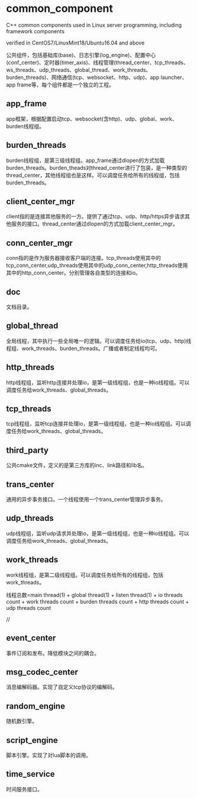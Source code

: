 # common_component
C++ common components used in Linux server programming, including framework components

verified in CentOS7/LinuxMint18/Ubuntu16.04 and above

公共组件，包括基础库(base)、日志引擎(log_engine)、配置中心(conf_center)、定时器(timer_axis)、线程管理(thread_center、tcp_threads、 ws_threads、udp_threads、global_thread、work_threads、burden_threads)、网络通信(tcp、websocket、http、udp)、app launcher、app frame等，每个组件都是一个独立的工程。

## app_frame
app框架，根据配置启动tcp、websocket(含http)、udp、global、work、burden线程组。

## burden_threads
burden线程组，是第三级线程组。app_frame通过dlopen的方式加载burden_threads。burden_theads对thread_center进行了包装，是一种类型的thread_center，其他线程组也是这样。可以调度任务给所有的线程组，包括burden_threads。

## client_center_mgr
client指的是连接其他服务的一方。提供了通过tcp、udp、http/https异步请求其他服务的接口。thread_center通过dlopen的方式加载client_center_mgr。

## conn_center_mgr
conn指的是作为服务器接收客户端的连接。tcp_threads使用其中的tcp_conn_center,udp_threads使用其中的udp_conn_center,http_threads使用其中的http_conn_center。分别管理各自类型的连接和io。

## doc
文档目录。

## global_thread
全局线程，其中执行一些全局唯一的逻辑。可以调度任务给io(tcp、udp、http)线程组、work_threads、burden_threads。广播或者制定线程均可。

## http_threads
http线程组，监听http连接并处理io，是第一级线程组，也是一种io线程组。可以调度任务给work_threads、global_threads。

## tcp_threads
tcp线程组，监听tcp连接并处理io，是第一级线程组，也是一种io线程组。可以调度任务给work_threads、global_threads。

## third_party
公共cmake文件，定义的是第三方库的inc、link路径和lib名。

## trans_center
通用的异步事务接口。一个线程使用一个trans_center管理异步事务。

## udp_threads
udp线程组，监听udp请求并处理io，是第一级线程组，也是一种io线程组。可以调度任务给work_threads、global_threads。

## work_threads
work线程组，是第二级线程组。可以调度任务给所有的线程组，包括work_threads。

线程总数=main thread(1) + global thread(1) + listen thread(1) + io threads count + work threads count + burden threads count + http threads count + udp threads count




//
## event_center
事件订阅和发布。降低模块之间的耦合。

## msg_codec_center
消息编解码器。实现了自定义tcp协议的编解码。

## random_engine
随机数引擎。

## script_engine
脚本引擎。实现了对lua脚本的调用。

## time_service
时间服务接口。
